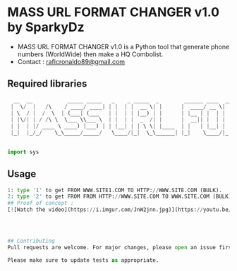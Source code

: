 # MASS URL FORMAT CHANGER v1.0 by SparkyDz

- MASS URL FORMAT CHANGER v1.0 is a Python tool that generate phone numbers (WorldWide) then make a HQ Combolist.
- Contact : raficronaldo89@gmail.com
## Required libraries


```python
  __  __           _____ _____   _    _ _____  _        ______ ____  _____  __  __       _______    _____ _    _          _   _  _____ ______ _____  
 |  \/  |   /\    / ____/ ____| | |  | |  __ \| |      |  ____/ __ \|  __ \|  \/  |   /\|__   __|  / ____| |  | |   /\   | \ | |/ ____|  ____|  __ \ 
 | \  / |  /  \  | (___| (___   | |  | | |__) | |      | |__ | |  | | |__) | \  / |  /  \  | |    | |    | |__| |  /  \  |  \| | |  __| |__  | |__) |
 | |\/| | / /\ \  \___ \\___ \  | |  | |  _  /| |      |  __|| |  | |  _  /| |\/| | / /\ \ | |    | |    |  __  | / /\ \ | . ` | | |_ |  __| |  _  / 
 | |  | |/ ____ \ ____) |___) | | |__| | | \ \| |____  | |   | |__| | | \ \| |  | |/ ____ \| |    | |____| |  | |/ ____ \| |\  | |__| | |____| | \ \ 
 |_|  |_/_/    \_\_____/_____/   \____/|_|  \_\______| |_|    \____/|_|  \_\_|  |_/_/    \_\_|     \_____|_|  |_/_/    \_\_| \_|\_____|______|_|  \_\v.1.0
                                                                           

```
```python
import sys
```

## Usage

```python
1: type '1' to get FROM WWW.SITE1.COM TO HTTP://WWW.SITE.COM (BULK).
2: type '2' to get FROM FROM HTTP://WWW.SITE.COM TO WWW.SITE.COM (BULK)```
## Proof of concept :
[![Watch the video](https://i.imgur.com/JnW2jnn.jpg)](https://youtu.be/i58bXfIrNlk)




## Contributing
Pull requests are welcome. For major changes, please open an issue first to discuss what you would like to change.

Please make sure to update tests as appropriate.
